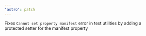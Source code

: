 ```yaml
---
'astro': patch
---
```


Fixes `Cannot set property manifest` error in test utilities by adding a protected setter for the manifest property

